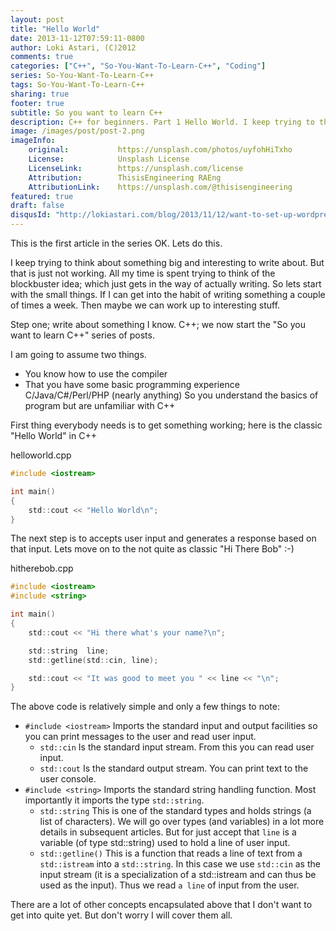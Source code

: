 ```yaml
---
layout: post
title: "Hello World"
date: 2013-11-12T07:59:11-0800
author: Loki Astari, (C)2012
comments: true
categories: ["C++", "So-You-Want-To-Learn-C++", "Coding"]
series: So-You-Want-To-Learn-C++
tags: So-You-Want-To-Learn-C++
sharing: true
footer: true
subtitle: So you want to learn C++
description: C++ for beginners. Part 1 Hello World. I keep trying to think about something big and interesting to write about. But that is just not working. All my time is spent trying to think of the blockbuster idea; which just gets in the way of actually writing. So lets start with the small things. If I can get into the habit of writing something a couple of times a week. Then maybe we can work up to interesting stuff.
image: /images/post/post-2.png
imageInfo:
    original:           https://unsplash.com/photos/uyfohHiTxho
    License:            Unsplash License
    LicenseLink:        https://unsplash.com/license
    Attribution:        ThisisEngineering RAEng
    AttributionLink:    https://unsplash.com/@thisisengineering
featured: true
draft: false
disqusId: "http://lokiastari.com/blog/2013/11/12/want-to-set-up-wordpress-to-write-about-programming/"
---
```

This is the first article in the series
OK. Lets do this.

I keep trying to think about something big and interesting to write about. But that is just not working. All my time is spent trying to think of the blockbuster idea; which just gets in the way of actually writing. So lets start with the small things. If I can get into the habit of writing something a couple of times a week. Then maybe we can work up to interesting stuff.

Step one; write about something I know. C++; we now start the "So you want to learn C++" series of posts.

I am going to assume two things.

* You know how to use the compiler
* That you have some basic programming experience C/Java/C#/Perl/PHP (nearly anything)
So you understand the basics of program but are unfamiliar with C++

First thing everybody needs is to get something working; here is the classic "Hello World" in C++

helloworld.cpp
```c
#include <iostream>

int main()
{
    std::cout << "Hello World\n";
}
```

The next step is to accepts user input and generates a response based on that input. Lets move on to the not quite as classic "Hi There Bob" :-)

hitherebob.cpp
```c
#include <iostream>
#include <string>

int main()
{
    std::cout << "Hi there what's your name?\n";

    std::string  line;
    std::getline(std::cin, line);

    std::cout << "It was good to meet you " << line << "\n";
}
```

The above code is relatively simple and only a few things to note:

* `#include <iostream>`
Imports the standard input and output facilities so you can print messages to the user and read user input.
    + `std::cin`
Is the standard input stream. From this you can read user input.
    + `std::cout`
Is the standard output stream. You can print text to the user console.
* `#include <string>`
Imports the standard string handling function. Most importantly it imports the type `std::string`.
    + `std::string`
This is one of the standard types and holds strings (a list of characters). We will go over types (and variables) in a lot more details in subsequent articles. But for just accept that `line` is a variable (of type std::string) used to hold a line of user input.
    + `std::getline()`
This is a function that reads a line of text from a `std::istream` into a `std::string`. In this case we use `std::cin` as the input stream (it is a specialization of a std::istream and can thus be used as the input). Thus we read `a line` of input from the user.



There are a lot of other concepts encapsulated above that I don't want to get into quite yet. But don't worry I will cover them all.

